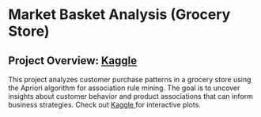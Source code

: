 # Market Basket Analysis (Grocery Store)

## Project Overview: <a href ="https://www.kaggle.com/code/chethanp34/market-basket-analysis-grocery-store"> Kaggle </a>
This project analyzes customer purchase patterns in a grocery store using the Apriori algorithm for association rule mining. The goal is to uncover insights about customer behavior and product associations that can inform business strategies. Check out <a href ="https://www.kaggle.com/code/chethanp34/market-basket-analysis-grocery-store"> Kaggle </a> for interactive plots.



